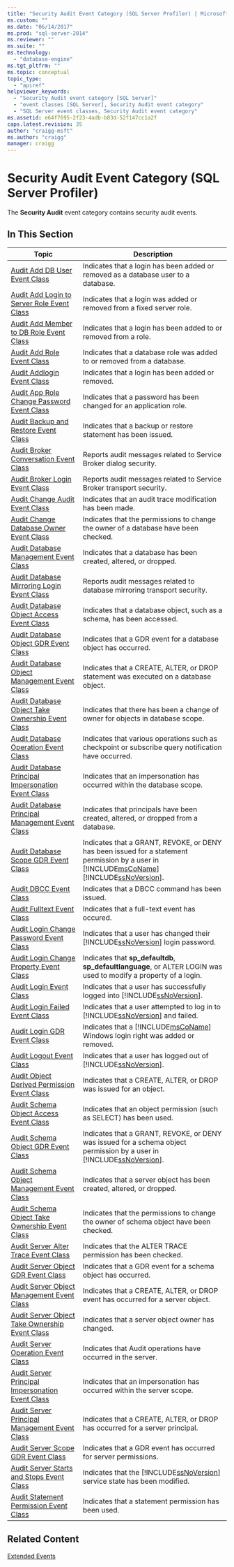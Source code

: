 ```yaml
---
title: "Security Audit Event Category (SQL Server Profiler) | Microsoft Docs"
ms.custom: ""
ms.date: "06/14/2017"
ms.prod: "sql-server-2014"
ms.reviewer: ""
ms.suite: ""
ms.technology: 
  - "database-engine"
ms.tgt_pltfrm: ""
ms.topic: conceptual
topic_type: 
  - "apiref"
helpviewer_keywords: 
  - "Security Audit event category [SQL Server]"
  - "event classes [SQL Server], Security Audit event category"
  - "SQL Server event classes, Security Audit event category"
ms.assetid: e64f7695-2f23-4adb-b83d-52f147cc1a2f
caps.latest.revision: 35
author: "craigg-msft"
ms.author: "craigg"
manager: craigg
---
```

# Security Audit Event Category (SQL Server Profiler)
  The **Security Audit** event category contains security audit events.  
  
## In This Section  
  
|Topic|Description|  
|-----------|-----------------|  
|[Audit Add DB User Event Class](audit-add-db-user-event-class.md)|Indicates that a login has been added or removed as a database user to a database.|  
|[Audit Add Login to Server Role Event Class](audit-add-login-to-server-role-event-class.md)|Indicates that a login was added or removed from a fixed server role.|  
|[Audit Add Member to DB Role Event Class](audit-add-member-to-db-role-event-class.md)|Indicates that a login has been added to or removed from a role.|  
|[Audit Add Role Event Class](audit-add-role-event-class.md)|Indicates that a database role was added to or removed from a database.|  
|[Audit Addlogin Event Class](audit-addlogin-event-class.md)|Indicates that a login has been added or removed.|  
|[Audit App Role Change Password Event Class](audit-app-role-change-password-event-class.md)|Indicates that a password has been changed for an application role.|  
|[Audit Backup and Restore Event Class](audit-backup-and-restore-event-class.md)|Indicates that a backup or restore statement has been issued.|  
|[Audit Broker Conversation Event Class](broker-conversation-event-class.md)|Reports audit messages related to Service Broker dialog security.|  
|[Audit Broker Login Event Class](audit-broker-login-event-class.md)|Reports audit messages related to Service Broker transport security.|  
|[Audit Change Audit Event Class](audit-change-audit-event-class.md)|Indicates that an audit trace modification has been made.|  
|[Audit Change Database Owner Event Class](audit-change-database-owner-event-class.md)|Indicates that the permissions to change the owner of a database have been checked.|  
|[Audit Database Management Event Class](audit-database-management-event-class.md)|Indicates that a database has been created, altered, or dropped.|  
|[Audit Database Mirroring Login Event Class](audit-database-mirroring-login-event-class.md)|Reports audit messages related to database mirroring transport security.|  
|[Audit Database Object Access Event Class](audit-database-object-access-event-class.md)|Indicates that a database object, such as a schema, has been accessed.|  
|[Audit Database Object GDR Event Class](audit-database-object-gdr-event-class.md)|Indicates that a GDR event for a database object has occurred.|  
|[Audit Database Object Management Event Class](audit-database-object-management-event-class.md)|Indicates that a CREATE, ALTER, or DROP statement was executed on a database object.|  
|[Audit Database Object Take Ownership Event Class](audit-database-object-take-ownership-event-class.md)|Indicates that there has been a change of owner for objects in database scope.|  
|[Audit Database Operation Event Class](audit-database-operation-event-class.md)|Indicates that various operations such as checkpoint or subscribe query notification have occurred.|  
|[Audit Database Principal Impersonation Event Class](audit-database-principal-impersonation-event-class.md)|Indicates that an impersonation has occurred within the database scope.|  
|[Audit Database Principal Management Event Class](audit-database-principal-management-event-class.md)|Indicates that principals have been created, altered, or dropped from a database.|  
|[Audit Database Scope GDR Event Class](audit-database-scope-gdr-event-class.md)|Indicates that a GRANT, REVOKE, or DENY has been issued for a statement permission by a user in [!INCLUDE[msCoName](../../includes/msconame-md.md)] [!INCLUDE[ssNoVersion](../../includes/ssnoversion-md.md)].|  
|[Audit DBCC Event Class](audit-dbcc-event-class.md)|Indicates that a DBCC command has been issued.|  
|[Audit Fulltext Event Class](audit-fulltext-event-class.md)|Indicates that a full-text event has occured.|  
|[Audit Login Change Password Event Class](audit-login-change-password-event-class.md)|Indicates that a user has changed their [!INCLUDE[ssNoVersion](../../includes/ssnoversion-md.md)] login password.|  
|[Audit Login Change Property Event Class](audit-login-change-property-event-class.md)|Indicates that **sp_defaultdb**, **sp_defaultlanguage**, or ALTER LOGIN was used to modify a property of a login.|  
|[Audit Login Event Class](audit-login-event-class.md)|Indicates that a user has successfully logged into [!INCLUDE[ssNoVersion](../../includes/ssnoversion-md.md)].|  
|[Audit Login Failed Event Class](audit-login-failed-event-class.md)|Indicates that a user attempted to log in to [!INCLUDE[ssNoVersion](../../includes/ssnoversion-md.md)] and failed.|  
|[Audit Login GDR Event Class](audit-login-gdr-event-class.md)|Indicates that a [!INCLUDE[msCoName](../../includes/msconame-md.md)] Windows login right was added or removed.|  
|[Audit Logout Event Class](audit-logout-event-class.md)|Indicates that a user has logged out of [!INCLUDE[ssNoVersion](../../includes/ssnoversion-md.md)].|  
|[Audit Object Derived Permission Event Class](audit-object-derived-permission-event-class.md)|Indicates that a CREATE, ALTER, or DROP was issued for an object.|  
|[Audit Schema Object Access Event Class](audit-schema-object-access-event-class.md)|Indicates that an object permission (such as SELECT) has been used.|  
|[Audit Schema Object GDR Event Class](audit-schema-object-gdr-event-class.md)|Indicates that a GRANT, REVOKE, or DENY was issued for a schema object permission by a user in [!INCLUDE[ssNoVersion](../../includes/ssnoversion-md.md)].|  
|[Audit Schema Object Management Event Class](audit-schema-object-management-event-class.md)|Indicates that a server object has been created, altered, or dropped.|  
|[Audit Schema Object Take Ownership Event Class](audit-schema-object-take-ownership-event-class.md)|Indicates that the permissions to change the owner of schema object have been checked.|  
|[Audit Server Alter Trace Event Class](audit-server-alter-trace-event-class.md)|Indicates that the ALTER TRACE permission has been checked.|  
|[Audit Server Object GDR Event Class](audit-server-object-gdr-event-class.md)|Indicates that a GDR event for a schema object has occurred.|  
|[Audit Server Object Management Event Class](audit-server-object-management-event-class.md)|Indicates that a CREATE, ALTER, or DROP event has occurred for a server object.|  
|[Audit Server Object Take Ownership Event Class](audit-server-object-take-ownership-event-class.md)|Indicates that a server object owner has changed.|  
|[Audit Server Operation Event Class](audit-server-operation-event-class.md)|Indicates that Audit operations have occurred in the server.|  
|[Audit Server Principal Impersonation Event Class](audit-server-principal-impersonation-event-class.md)|Indicates that an impersonation has occurred within the server scope.|  
|[Audit Server Principal Management Event Class](audit-server-principal-management-event-class.md)|Indicates that a CREATE, ALTER, or DROP has occurred for a server principal.|  
|[Audit Server Scope GDR Event Class](audit-server-scope-gdr-event-class.md)|Indicates that a GDR event has occurred for server permissions.|  
|[Audit Server Starts and Stops Event Class](audit-server-starts-and-stops-event-class.md)|Indicates that the [!INCLUDE[ssNoVersion](../../includes/ssnoversion-md.md)] service state has been modified.|  
|[Audit Statement Permission Event Class](audit-statement-permission-event-class.md)|Indicates that a statement permission has been used.|  
  
## Related Content  
 [Extended Events](../extended-events/extended-events.md)  
  
  